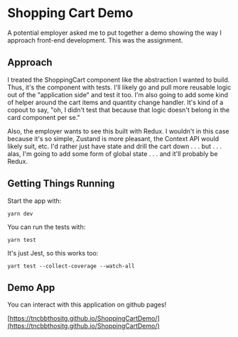 # Shopping Cart Demo

A potential employer asked me to put together a demo showing the way I approach front-end development.  This was the assignment.


## Approach

I treated the ShoppingCart component like the abstraction I wanted to build.  Thus, it's the component with tests.  I'll likely go and pull more reusable logic out of the "application side" and test it too.  I'm also going to add some kind of helper around the cart items and quantity change handler.  It's kind of a copout to say, "oh, I didn't test that because that logic doesn't belong in the card component per se."

Also, the employer wants to see this built with Redux.  I wouldn't in this case because it's so simple, Zustand is more pleasant, the Context API would likely suit, etc.  I'd rather just have state and drill the cart down . . . but . . . alas, I'm going to add some form of global state . . . and it'll probably be Redux.


## Getting Things Running

Start the app with:

```
yarn dev
```

You can run the tests with:

```
yarn test
```

It's just Jest, so this works too:

```
yart test --collect-coverage --watch-all
```


## Demo App

You can interact with this application on github pages!

[https://tncbbthositg.github.io/ShoppingCartDemo/](https://tncbbthositg.github.io/ShoppingCartDemo/)
